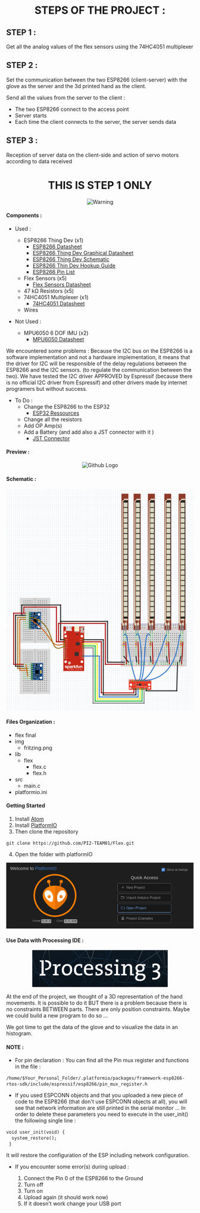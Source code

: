 <center><h1>STEPS OF THE PROJECT :</h1></center>

## STEP 1 :
Get all the analog values of the flex sensors using the 74HC4051 multiplexer

## STEP 2 :
 Set the communication between the two ESP8266 (client-server) with the glove as the server and the 3d printed hand as the client.

 Send all the values from the server to the client :
 * The two ESP8266 connect to the access point
 * Server starts
 * Each time the client connects  to the server, the server sends data

## STEP 3 :
Reception of server data on the client-side and action of servo motors according to data received


<center>
 <h1>THIS IS STEP 1 ONLY</h1>
 <img src="https://media.giphy.com/media/B0uJ6d5OXb50k/giphy.gif" width=10% title="Warning">
 </center>



#### Components :
* Used :
    * ESP8266 Thing Dev (x1)
       * [ESP8266 Datasheet](https://www.espressif.com/sites/default/files/documentation/0a-esp8266ex_datasheet_en.pdf)
       * [ESP8266 Thing Dev Graphical Datasheet](https://cdn.sparkfun.com/datasheets/Wireless/WiFi/ESP8266ThingDevV1.pdf)
       * [ESP8266 Thing Dev Schematic](https://cdn.sparkfun.com/datasheets/Wireless/WiFi/ESP8266-Thing-Dev-v10.pdf)
       * [ESP8266 Thin Dev Hookup Guide](https://learn.sparkfun.com/tutorials/esp8266-thing-development-board-hookup-guide?_ga=2.220320347.2139293805.1523318758-2093697505.1519119166)
       * [ESP8266 Pin List](https://www.espressif.com/sites/default/files/documentation/0d-esp8266_pin_list_release_15-11-2014.xlsx)
    * Flex Sensors (x5)
      * [Flex Sensors Datasheet](https://cdn.sparkfun.com/datasheets/Sensors/ForceFlex/FLEX%20SENSOR%20DATA%20SHEET%202014.pdf)
    * 47 kΩ Resistors (x5)
    * 74HC4051 Multiplexer (x1)
        * [74HC4051 Datasheet](https://assets.nexperia.com/documents/data-sheet/74HC_HCT4051.pdf)
    * Wires


* Not Used :
  * MPU6050 6 DOF IMU (x2)
      * [MPU6050 Datasheet](https://store.invensense.com/datasheets/invensense/MPU-6050_DataSheet_V3%204.pdf)  

We encountered some problems :
Because the I2C bus on the ESP8266 is a software implementation and not a hardware implementation, it means that the driver for I2C  will  be responsible of the delay regulations between the ESP8266 and the I2C sensors. (to regulate the communication between the two). We have tested the I2C driver APPROVED by Espressif (because there is no official I2C driver from Espressif) and other drivers made by internet programers but without success.


* To Do :
    * Change the ESP8266 to the ESP32
        * [ESP32 Ressources](https://www.espressif.com/en/products/hardware/esp32/resources)
    * Change all the resistors
    * Add OP Amp(s)
    * Add a Battery (and add also a JST connector with it )
        * [JST Connector](https://www.sparkfun.com/products/9749)


#### Preview :

<p align=center>
<img src="img/project.jpg" title="Github Logo">
</p>

#### Schematic :

<p align=center>
<img src="img/fritzing.png" title="schematic">
</p>


#### Files Organization :

* flex final
* img
  * fritzing.png
* lib
  * flex
    * flex.c
    * flex.h
* src
    * main.c
* platformio.ini


#### Getting Started

1. Install [Atom](https://atom.io/)
2. Install [PlatformIO](https://platformio.org/get-started/ide?install=atom)
3. Then clone the repository
```
git clone https://github.com/PI2-TEAM01/Flex.git
```

4. Open the folder with platformIO
<p align=center>
<img src="img/open_project.png" title="Open Project">
</p>

#### Use Data with Processing IDE :

<p align=center>
<img src="img/processing_ide.png" title="Processing IDE">
</p>

At the end of the project, we thought of a 3D representation of the hand movements.
It is possible to do it BUT there is a problem because there is no constraints BETWEEN parts.
There are only position constraints.
Maybe we could build a new program to do so ...

We got time to get the data of the glove and to visualize the data in an histogram.



#### NOTE :

* For pin declaration : You can find all the Pin mux register and functions in the file :

 ```
/home/$Your_Personal_Folder/.platformio/packages/framework-esp8266-rtos-sdk/include/espressif/esp8266/pin_mux_register.h
 ```

* If you used ESPCONN objects and that you uploaded a new piece of code to the ESP8266 (that don't use ESPCONN objects at all), you will see that network information are still printed in the serial monitor ...
In order to delete these parameters you need to execute in the user_init() the following single line :

 ```
void user_init(void) {
   system_restore();
  }
  ```
  It will restore the configuration of the ESP including network configuration.
* If you encounter some error(s) during upload :

  1. Connect the Pin 0 of the ESP8266 to the Ground
  2. Turn off
  3. Turn on
  4. Upload again (it should work now)
  5. If it doesn't work change your USB port
